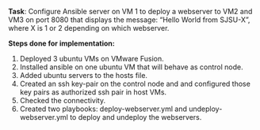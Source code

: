 **Task**: Configure Ansible server on VM 1 to deploy a webserver to VM2 and VM3 on port 8080 that displays the message: “Hello World from SJSU-X”, where X is 1 or 2 depending on which webserver.

**Steps done for implementation:**
 1. Deployed 3 ubuntu VMs on VMware Fusion.
 2. Installed ansible on one ubuntu VM that will behave as control node.
 3. Added ubuntu servers to the hosts file.
 4. Created an ssh key-pair on the control node and and configured those key pairs as authorized ssh pair in host VMs.
 5. Checked the connectivity.
 6. Created two playbooks: deploy-webserver.yml and undeploy-webserver.yml to deploy and undeploy the webservers.
